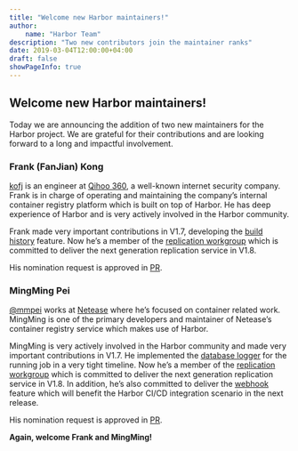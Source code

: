 ```yaml
---
title: "Welcome new Harbor maintainers!"
author:
    name: "Harbor Team"
description: "Two new contributors join the maintainer ranks"
date: 2019-03-04T12:00:00+04:00
draft: false
showPageInfo: true
---
```


## Welcome new Harbor maintainers!

Today we are announcing the addition of two new maintainers for the Harbor project. We are grateful for their contributions and are looking forward to a long and impactful involvement.

### Frank (FanJian) Kong

[kofj](https://github.com/kofj) is an engineer at [Qihoo 360](http://www.360.cn), a well-known internet security company. Frank is in charge of operating and maintaining the company’s internal container registry platform which is built on top of Harbor. He has deep experience of Harbor and is very actively involved in the Harbor community.


Frank made very important contributions in V1.7, developing the [build history](https://github.com/goharbor/harbor/pull/5371) feature. Now he’s a member of the [replication workgroup]( https://github.com/goharbor/community/tree/master/workgroups/wg-replication) which is committed to deliver the next generation replication service in V1.8.


His nomination request is approved in [PR]( https://github.com/goharbor/community/pull/31).




### MingMing Pei

[@mmpei](https://github.com/mmpei) works at [Netease](http://code.netease.com/) where he’s focused on container related work. MingMing is one of the primary developers and maintainer of Netease’s container registry service which makes use of Harbor.


MingMing is very actively involved in the Harbor community and made very important contributions in V1.7. He implemented the [database logger](https://github.com/mmpei) for the running job in a very tight timeline. Now he’s a member of the [replication workgroup]( https://github.com/goharbor/community/tree/master/workgroups/wg-replication) which is committed to deliver the next generation replication service in V1.8. In addition, he’s also committed to deliver the [webhook]( https://github.com/goharbor/community/pull/36) feature which will benefit the Harbor CI/CD integration scenario in the next release.


His nomination request is approved in [PR]( https://github.com/goharbor/community/pull/30).


**Again, welcome Frank and MingMing!**
